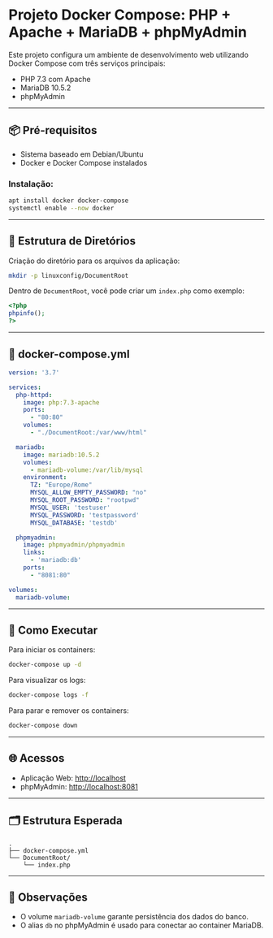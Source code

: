 
# Projeto Docker Compose: PHP + Apache + MariaDB + phpMyAdmin

Este projeto configura um ambiente de desenvolvimento web utilizando Docker Compose com três serviços principais:

- PHP 7.3 com Apache
- MariaDB 10.5.2
- phpMyAdmin

---

## 📦 Pré-requisitos

- Sistema baseado em Debian/Ubuntu
- Docker e Docker Compose instalados

### Instalação:
```bash
apt install docker docker-compose
systemctl enable --now docker
```

---

## 📁 Estrutura de Diretórios

Criação do diretório para os arquivos da aplicação:
```bash
mkdir -p linuxconfig/DocumentRoot
```

Dentro de `DocumentRoot`, você pode criar um `index.php` como exemplo:
```php
<?php
phpinfo();
?>
```

---

## 🐳 docker-compose.yml

```yaml
version: '3.7'

services:
  php-httpd:
    image: php:7.3-apache
    ports:
      - "80:80"
    volumes:
      - "./DocumentRoot:/var/www/html"

  mariadb:
    image: mariadb:10.5.2
    volumes:
      - mariadb-volume:/var/lib/mysql
    environment:
      TZ: "Europe/Rome"
      MYSQL_ALLOW_EMPTY_PASSWORD: "no"
      MYSQL_ROOT_PASSWORD: "rootpwd"
      MYSQL_USER: 'testuser'
      MYSQL_PASSWORD: 'testpassword'
      MYSQL_DATABASE: 'testdb'

  phpmyadmin:
    image: phpmyadmin/phpmyadmin
    links:
      - 'mariadb:db'
    ports:
      - "8081:80"

volumes:
  mariadb-volume:
```

---

## 🚀 Como Executar

Para iniciar os containers:
```bash
docker-compose up -d
```

Para visualizar os logs:
```bash
docker-compose logs -f
```

Para parar e remover os containers:
```bash
docker-compose down
```

---

## 🌐 Acessos

- Aplicação Web: [http://localhost](http://localhost)
- phpMyAdmin: [http://localhost:8081](http://localhost:8081)

---

## 🗂 Estrutura Esperada

```
.
├── docker-compose.yml
└── DocumentRoot/
    └── index.php
```

---

## 📌 Observações

- O volume `mariadb-volume` garante persistência dos dados do banco.
- O alias `db` no phpMyAdmin é usado para conectar ao container MariaDB.

